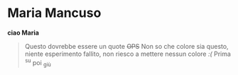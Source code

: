 # Maria Mancuso
**ciao Maria**
>Questo dovrebbe essere un quote
~~OPS~~
Non so che colore sia questo, niente esperimento fallito, non riesco a mettere nessun colore _:(_
Prima <sup>su</sup> poi <sub>giù</sub>
